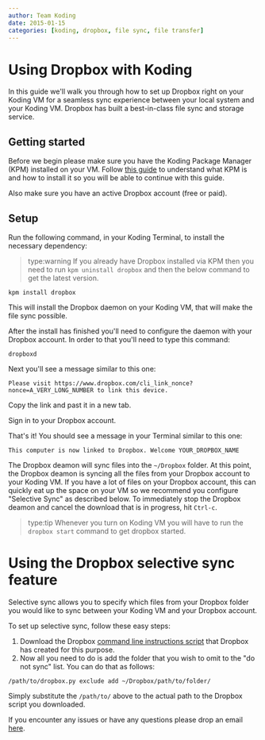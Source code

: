 ```yaml
---
author: Team Koding
date: 2015-01-15
categories: [koding, dropbox, file sync, file transfer]
---
```


# Using Dropbox with Koding

In this guide we'll walk you through how to set up Dropbox right on your Koding VM for a seamless sync experience between your local system and your Koding VM. Dropbox has built a best-in-class file sync and storage service.

## Getting started

Before we begin please make sure you have the Koding Package Manager (KPM) installed on your VM. Follow [this guide](http://learn.koding.com/kpm) to understand what KPM is and how to install it so you will be able to continue with this guide.

Also make sure you have an active Dropbox account (free or paid).

## Setup

Run the following command, in your Koding Terminal, to install the necessary dependency:

> type:warning
> If you already have Dropbox installed via KPM then you need to run `kpm uninstall dropbox` and then the below command to get the latest version.

```
kpm install dropbox
```

This will install the Dropbox daemon on your Koding VM, that will make the file sync possible.

After the install has finished you'll need to configure the daemon with your Dropbox account. In order to that you'll need to type this command:

```
dropboxd
```

Next you'll see a message similar to this one:

```
Please visit https://www.dropbox.com/cli_link_nonce?nonce=A_VERY_LONG_NUMBER to link this device.
```

Copy the link and past it in a new tab.

Sign in to your Dropbox account.

That's it! You should see a message in your Terminal similar to this one:

```
This computer is now linked to Dropbox. Welcome YOUR_DROPBOX_NAME
```
The Dropbox deamon will sync files into the `~/Dropbox` folder. At this point, the Dropbox deamon is syncing all the files from your Dropbox account to your Koding VM. If you have a lot of files on your Dropbox account, this can quickly eat up the space on your VM so we recommend you configure "Selective Sync" as described below. To immediately stop the Dropbox deamon and cancel the download that is in progress, hit `Ctrl-c`.

> type:tip
> Whenever you turn on Koding VM you will have to run the `dropbox start` command to get dropbox started.

# Using the Dropbox selective sync feature
Selective sync allows you to specify which files from your Dropbox folder you would like to sync between your Koding VM and your Dropbox account.

To set up selective sync, follow these easy steps:
1. Download the Dropbox [command line instructions script](https://www.dropbox.com/download?dl=packages/dropbox.py) that Dropbox has created for this purpose.
2. Now all you need to do is add the folder that you wish to omit to the "do not sync" list. You can do that as follows:
```
/path/to/dropbox.py exclude add ~/Dropbox/path/to/folder/
```
Simply substitute the `/path/to/` above to the actual path to the Dropbox script you downloaded.

If you encounter any issues or have any questions please drop an email [here](mailto:support@koding.com).
